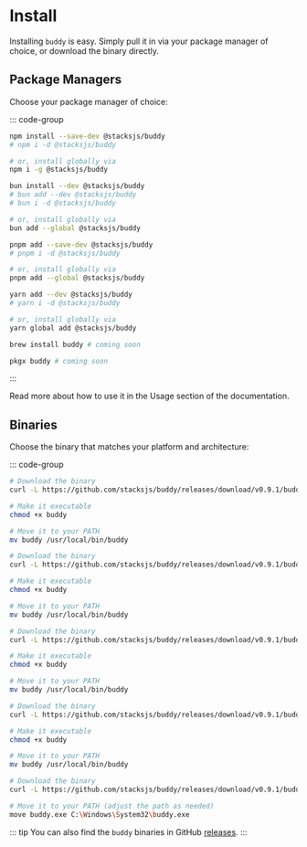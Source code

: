 # Install

Installing `buddy` is easy. Simply pull it in via your package manager of choice, or download the binary directly.

## Package Managers

Choose your package manager of choice:

::: code-group

```sh [npm]
npm install --save-dev @stacksjs/buddy
# npm i -d @stacksjs/buddy

# or, install globally via
npm i -g @stacksjs/buddy
```

```sh [bun]
bun install --dev @stacksjs/buddy
# bun add --dev @stacksjs/buddy
# bun i -d @stacksjs/buddy

# or, install globally via
bun add --global @stacksjs/buddy
```

```sh [pnpm]
pnpm add --save-dev @stacksjs/buddy
# pnpm i -d @stacksjs/buddy

# or, install globally via
pnpm add --global @stacksjs/buddy
```

```sh [yarn]
yarn add --dev @stacksjs/buddy
# yarn i -d @stacksjs/buddy

# or, install globally via
yarn global add @stacksjs/buddy
```

```sh [brew]
brew install buddy # coming soon
```

```sh [pkgx]
pkgx buddy # coming soon
```

:::

Read more about how to use it in the Usage section of the documentation.

## Binaries

Choose the binary that matches your platform and architecture:

::: code-group

```sh [macOS (arm64)]
# Download the binary
curl -L https://github.com/stacksjs/buddy/releases/download/v0.9.1/buddy-darwin-arm64 -o buddy

# Make it executable
chmod +x buddy

# Move it to your PATH
mv buddy /usr/local/bin/buddy
```

```sh [macOS (x64)]
# Download the binary
curl -L https://github.com/stacksjs/buddy/releases/download/v0.9.1/buddy-darwin-x64 -o buddy

# Make it executable
chmod +x buddy

# Move it to your PATH
mv buddy /usr/local/bin/buddy
```

```sh [Linux (arm64)]
# Download the binary
curl -L https://github.com/stacksjs/buddy/releases/download/v0.9.1/buddy-linux-arm64 -o buddy

# Make it executable
chmod +x buddy

# Move it to your PATH
mv buddy /usr/local/bin/buddy
```

```sh [Linux (x64)]
# Download the binary
curl -L https://github.com/stacksjs/buddy/releases/download/v0.9.1/buddy-linux-x64 -o buddy

# Make it executable
chmod +x buddy

# Move it to your PATH
mv buddy /usr/local/bin/buddy
```

```sh [Windows (x64)]
# Download the binary
curl -L https://github.com/stacksjs/buddy/releases/download/v0.9.1/buddy-windows-x64.exe -o buddy.exe

# Move it to your PATH (adjust the path as needed)
move buddy.exe C:\Windows\System32\buddy.exe
```

::: tip
You can also find the `buddy` binaries in GitHub [releases](https://github.com/stacksjs/buddy/releases).
:::
